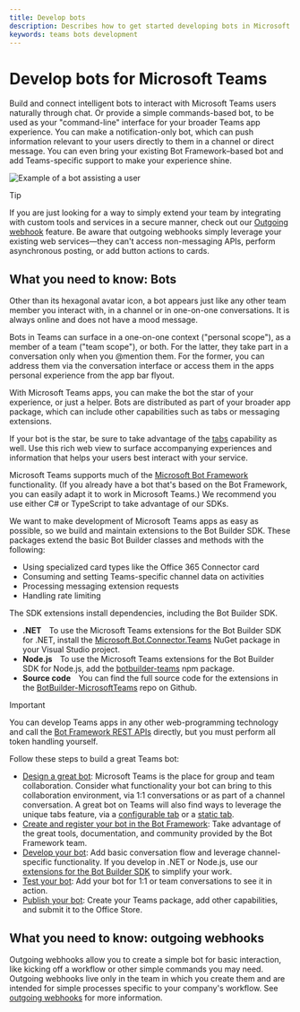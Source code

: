 ```yaml
---
title: Develop bots
description: Describes how to get started developing bots in Microsoft Teams
keywords: teams bots development
---
```


# Develop bots for Microsoft Teams

Build and connect intelligent bots to interact with Microsoft Teams users naturally through chat. Or provide a simple commands-based bot, to be used as your "command-line" interface for your broader Teams app experience. You can make a notification-only bot, which can push information relevant to your users directly to them in a channel or direct message. You can even bring your existing Bot Framework&ndash;based bot and add Teams-specific support to make your experience shine.

![Example of a bot assisting a user](~/assets/images/bot_example.png)

> [!TIP]
> If you are just looking for a way to simply extend your team by integrating with custom tools and services in a secure manner, check out our [Outgoing webhook](~/concepts/outgoingwebhook) feature. Be aware that outgoing webhooks simply leverage your existing web services&mdash;they can't access non-messaging APIs, perform asynchronous posting, or add button actions to cards.

## What you need to know: Bots

Other than its hexagonal avatar icon, a bot appears just like any other team member you interact with, in a channel or in one-on-one conversations. It is always online and does not have a mood message.

Bots in Teams can surface in a one-on-one context ("personal scope"), as a member of a team ("team scope"), or both. For the latter, they take part in a conversation only when you @mention them. For the former, you can address them via the conversation interface or access them in the apps personal experience from the app bar flyout.

With Microsoft Teams apps, you can make the bot the star of your experience, or just a helper. Bots are distributed as part of your broader app package, which can include other capabilities such as tabs or messaging extensions.

If your bot is the star, be sure to take advantage of the [tabs](~/concepts/tabs/tabs-overview) capability as well. Use this rich web view to surface accompanying experiences and information that helps your users best interact with your service.

Microsoft Teams supports much of the [Microsoft Bot Framework](https://dev.botframework.com/) functionality. (If you already have a bot that's based on the Bot Framework, you can easily adapt it to work in Microsoft Teams.) We recommend you use either C# or TypeScript to take advantage of our SDKs.

We want to make development of Microsoft Teams apps as easy as possible, so we build and maintain extensions to the Bot Builder SDK. These packages extend the basic Bot Builder classes and methods with the following:

* Using specialized card types like the Office 365 Connector card
* Consuming and setting Teams-specific channel data on activities
* Processing messaging extension requests
* Handling rate limiting

The SDK extensions install dependencies, including the Bot Builder SDK.

* **.NET**&emsp;To use the Microsoft Teams extensions for the Bot Builder SDK for .NET, install the [Microsoft.Bot.Connector.Teams](https://www.nuget.org/packages/Microsoft.Bot.Connector.Teams) NuGet package in your Visual Studio project.
* **Node.js**&emsp;To use the Microsoft Teams extensions for the Bot Builder SDK for Node.js, add the [botbuilder-teams](https://www.npmjs.com/package/botbuilder-teams) npm package.
* **Source code**&emsp;You can find the full source code for the extensions in the [BotBuilder-MicrosoftTeams](https://github.com/OfficeDev/BotBuilder-MicrosoftTeams) repo on Github.

> [!IMPORTANT]
> You can develop Teams apps in any other web-programming technology and call the [Bot Framework REST APIs](https://docs.microsoft.com/en-us/bot-framework/rest-api/bot-framework-rest-overview) directly, but you must perform all token handling yourself.

Follow these steps to build a great Teams bot:

- [Design a great bot](~/get-started/design#designing-a-great-bot): Microsoft Teams is the place for group and team collaboration. Consider what functionality your bot can bring to this collaboration environment, via 1:1 conversations or as part of a channel conversation. A great bot on Teams will also find ways to leverage the unique tabs feature, via a [configurable tab](~/concepts/tabs/tabs-overview) or a [static tab](~/concepts/tabs/tabs-static).
- [Create and register your bot in the Bot Framework](~/concepts/bots/bots-create): Take advantage of the great tools, documentation, and community provided by the Bot Framework team.
- [Develop your bot](~/concepts/bots/bots-conversations): Add basic conversation flow and leverage channel-specific functionality. If you develop in .NET or Node.js, use our [extensions for the Bot Builder SDK](~/get-started/code#microsoft-teams-extensions-for-the-bot-builder-sdk) to simplify your work.
- [Test your bot](~/concepts/bots/bots-test): Add your bot for 1:1 or team conversations to see it in action.
- [Publish your bot](~/publishing/apps-publish): Create your Teams package, add other capabilities, and submit it to the Office Store.

## What you need to know: outgoing webhooks

Outgoing webhooks allow you to create a simple bot for basic interaction, like kicking off a workflow or other simple commands you may need. Outgoing webhooks live only in the team in which you create them and are intended for simple processes specific to your company's workflow. See [outgoing webhooks](~/concepts/outgoingwebhook) for more information.
